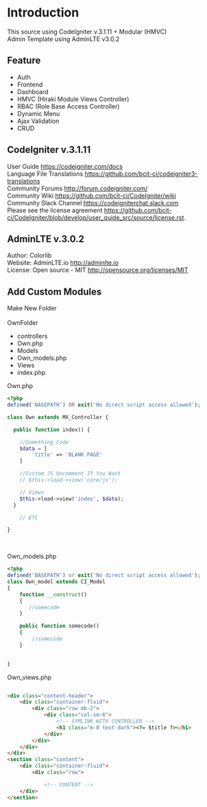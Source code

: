 # Introduction

This source using CodeIgniter v.3.1.11 + Modular (HMVC)<br />
Admin Template using AdminLTE v3.0.2


## Feature

- Auth
- Frontend
- Dashboard
- HMVC (Hiraki Module Views Controller)
- RBAC (Role Base Access Controller)
- Dynamic Menu
- Ajax Validation
- CRUD




## CodeIgniter v.3.1.11

User Guide <https://codeigniter.com/docs><br />
Language File Translations <https://github.com/bcit-ci/codeigniter3-translations><br />
Community Forums <http://forum.codeigniter.com/><br />
Community Wiki <https://github.com/bcit-ci/CodeIgniter/wiki><br />
Community Slack Channel <https://codeigniterchat.slack.com><br />
Please see the license agreement <https://github.com/bcit-ci/CodeIgniter/blob/develop/user_guide_src/source/license.rst>.

## AdminLTE v.3.0.2

Author: Colorlib<br />
Website: AdminLTE.io <http://adminlte.io><br />
License: Open source - MIT <http://opensource.org/licenses/MIT>


## Add Custom Modules


Make New Folder <br />
<br />
OwnFolder
- controllers
- Own.php
- Models
- Own_models.php
- Views
- index.php

Own.php

```php
<?php
defined('BASEPATH') OR exit('No direct script access allowed');

class Own extends MX_Controller {

  public function index() {

    //Something Code
    $data = [
        'title' => 'BLANK PAGE'
    ]

    //Custom JS Uncomment If You Want
    // $this->load->view('core/js');

    // Views
    $this->load->view('index', $data);
  }

    // ETC

}
```
<br/>

Own_models.php

```php
<?php
defined('BASEPATH') or exit('No direct script access allowed');
class Own_model extends CI_Model
{
    function __construct()
    {
       //somecode
    }

    public function somecode()
    {
        //somecode
    }

   
}

```
Own_views.php

```html

<div class="content-header">
    <div class="container-fluid">
        <div class="row mb-2">
            <div class="col-sm-6">
                <!-- SYMLINK WITH CONTROLLER -->
                <h1 class="m-0 text-dark"><?= $title ?></h1>
            </div>
        </div>
    </div>
</div>
<section class="content">
    <div class="container-fluid">
        <div class="row">

            <!-- CONTENT -->
    </div>
</section>

```